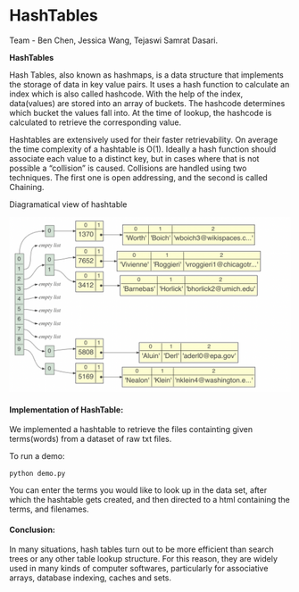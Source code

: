 # HashTables

Team - Ben Chen, Jessica Wang, Tejaswi Samrat Dasari.

**HashTables** 

Hash Tables, also known as hashmaps, is a data structure that implements the storage of data in key value pairs. It uses a hash function to calculate an index which is also called hashcode. With the help of the index, data(values) are stored into an array of buckets. The hashcode determines which bucket the values fall into. At the time of lookup, the hashcode is calculated to retrieve the corresponding value.

Hashtables are extensively used for their faster retrievability. On average the time complexity of a hashtable is O(1). Ideally a hash function should  associate each value to a distinct key, but in cases where that is not possible a “collision” is caused. Collisions are handled using two techniques. The first one is open addressing, and the second is called Chaining.

Diagramatical view of hashtable

![Alt text](./images/img.png?raw=true "Title")


#### Implementation of HashTable: 

We implemented a hashtable to retrieve the files containting given terms(words) from a dataset of raw txt files.

To run a demo:

```
python demo.py
```

You can enter the terms you would like to look up in the data set, after which the hashtable gets created, and then directed to a html
containing the terms, and filenames.


#### Conclusion:

In many situations, hash tables turn out to be more efficient than search trees or any other table lookup structure. For this reason, they are widely used in many kinds of computer softwares, particularly for associative arrays, database indexing, caches and sets.
